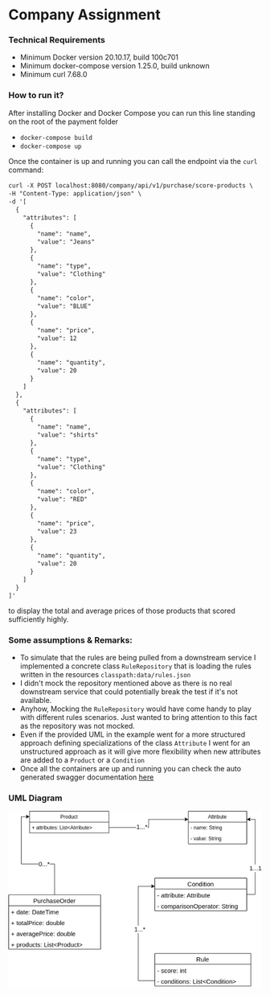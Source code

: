 # Company Assignment

### Technical Requirements

* Minimum Docker version 20.10.17, build 100c701
* Minimum docker-compose version 1.25.0, build unknown
* Minimum curl 7.68.0 


### How to run it?
After installing Docker and Docker Compose you can run this line standing on the root of the payment folder

* `docker-compose build`
* `docker-compose up`

Once the container is up and running you can call the endpoint via the `curl` command:

```
curl -X POST localhost:8080/company/api/v1/purchase/score-products \
-H "Content-Type: application/json" \
-d '[
  {
    "attributes": [
      {
        "name": "name",
        "value": "Jeans"
      },
      {
        "name": "type",
        "value": "Clothing"
      },
      {
        "name": "color",
        "value": "BLUE"
      },
      {
        "name": "price",
        "value": 12
      },
      {
        "name": "quantity",
        "value": 20
      }
    ]
  },
  {
    "attributes": [
      {
        "name": "name",
        "value": "shirts"
      },
      {
        "name": "type",
        "value": "Clothing"
      },
      {
        "name": "color",
        "value": "RED"
      },
      {
        "name": "price",
        "value": 23
      },
      {
        "name": "quantity",
        "value": 20
      }
    ]
  }
]'
``` 


to display the total and average prices of those products that scored sufficiently
highly.

### Some assumptions & Remarks:

* To simulate that the rules are being pulled from a downstream service I implemented a concrete class  `RuleRepository` that is loading the rules written in the resources `classpath:data/rules.json`
* I didn't mock the repository mentioned above as there is no real downstream service that could potentially break the test if it's not available.
* Anyhow, Mocking the `RuleRepository` would have come handy to play with different rules scenarios. Just wanted to bring attention to this fact as the repository was not mocked.
* Even if the provided UML in the example went for a more structured approach defining specializations of the class  `Attribute` I went for an unstructured approach as it will give more flexibility when new attributes are added to a `Product` or a `Condition`
* Once all the containers are up and running you can check the auto generated swagger documentation [here](http://localhost:8080/swagger-ui/)



### UML Diagram

![](images/purchase_uml.png)

